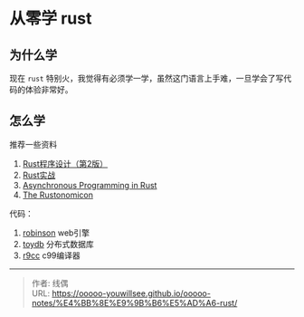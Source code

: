 # 从零学 rust


## 为什么学

现在 `rust` 特别火，我觉得有必须学一学，虽然这门语言上手难，一旦学会了写代码的体验非常好。

## 怎么学

推荐一些资料

1. [Rust程序设计（第2版）](https://book.douban.com/subject/36547630/)
2. [Rust实战](https://book.douban.com/subject/36059499/)
3. [Asynchronous Programming in Rust](https://rust-lang.github.io/async-book/)
4. [The Rustonomicon](https://doc.rust-lang.org/stable/nomicon/)

代码：

1. [robinson](https://github.com/mbrubeck/robinson) web引擎
2. [toydb](https://github.com/erikgrinaker/toydb) 分布式数据库
3. [r9cc](https://github.com/utam0k/r9cc) c99编译器



---

> 作者: 线偶  
> URL: https://ooooo-youwillsee.github.io/ooooo-notes/%E4%BB%8E%E9%9B%B6%E5%AD%A6-rust/  

